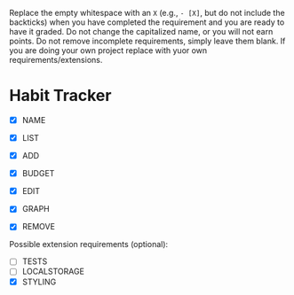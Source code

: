 Replace the empty whitespace with an `X` (e.g., `- [X]`, but do not include the backticks) when you have completed the requirement and you are ready to have it graded. Do not change the capitalized name, or you will not earn points. Do not remove incomplete requirements, simply leave them blank.
If you are doing your own project replace with yuor own requirements/extensions. 

# Habit Tracker
- [X] NAME
- [X] LIST
- [X] ADD
- [X] BUDGET
- [X] EDIT
- [X] GRAPH
- [X] REMOVE


Possible extension requirements (optional):

- [ ] TESTS
- [ ] LOCALSTORAGE
- [X] STYLING
